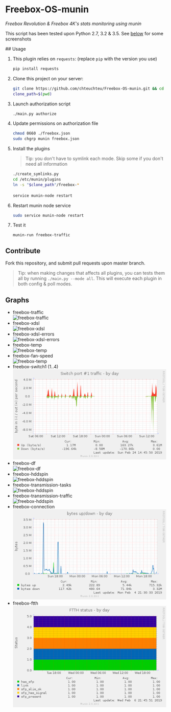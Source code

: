 # Freebox-OS-munin
*Freebox Revolution & Freebox 4K's stats monitoring using munin*

This script has been tested upon Python 2.7, 3.2 & 3.5. See [below](#graphs) for some screenshots

## Usage

1. This plugin relies on `requests`: (replace `pip` with the version you use)

    ```bash
    pip install requests
    ```

2. Clone this project on your server:
    
    ```bash
    git clone https://github.com/chteuchteu/Freebox-OS-munin.git && cd Freebox-OS-munin
    clone_path=$(pwd)
    ```

3. Launch authorization script

    ```bash
    ./main.py authorize
    ```

4. Update permissions on authorization file

    ```bash
    chmod 0660 ./freebox.json
    sudo chgrp munin freebox.json
    ```

5. Install the plugins

    > Tip: you don't have to symlink each mode. Skip some if you don't need all information

    ```bash
    ./create_symlinks.py
    cd /etc/munin/plugins
    ln -s "$clone_path"/freebox-*
    
    service munin-node restart
    ```

6. Restart munin node service
   ```bash
   sudo service munin-node restart
   ```

7. Test it

    ```
    munin-run freebox-traffic
    ```

## Contribute
Fork this repository, and submit pull requests upon master branch.

> Tip: when making changes that affects all plugins, you can tests them all
by running `./main.py --mode all`. This will execute each plugin in both config
& poll modes.

## Graphs
- freebox-traffic  
    ![freebox-traffic](doc/freebox_traffic-day.png)
- freebox-xdsl  
    ![freebox-xdsl](doc/freebox_xdsl-day.png)
- freebox-xdsl-errors  
    ![freebox-xdsl-errors](doc/freebox_xdsl_errors-day.png)
- freebox-temp  
    ![freebox-temp](doc/freebox_temp-day.png)
- freebox-fan-speed  
    ![freebox-temp](doc/freebox_fan_speed-day.png)
- freebox-switch1 (1..4)  
    ![freebox-switch1)](doc/freebox_switch1-day.png)
- freebox-df  
    ![freebox-df](doc/freebox_df-day.png)
- freebox-hddspin  
    ![freebox-hddspin](doc/freebox_hddspin-day.png)
- freebox-transmission-tasks  
    ![freebox-hddspin](doc/freebox_transmission_tasks-day.png)
- freebox-transmission-traffic  
    ![freebox-hddspin](doc/freebox_transmission_traffic-day.png)
- freebox-connection
    ![freebox-connection](doc/freebox_connection.png)
- freebox-ftth
    ![freebox-ftth](doc/freebox_ftth.png)

